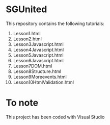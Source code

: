 # SGUnited
This repository contains the following tutorials: <br>
1. Lesson1.html<br>
2. Lesson2.html<br>
3. Lesson3Javascript.html<br>
4. Lesson4Javascript.html<br>
5. Lesson5Javascript.html<br>
6. Lesson6Javascript.html<br>
7. Lesson7DOM.html<br>
8. Lesson8Structure.html<br>
9. Lesson9Moreevents.html<br>
10. Lesson10HtmlValidation.html<br>

# To note
This project has been coded with Visual Studio

            
